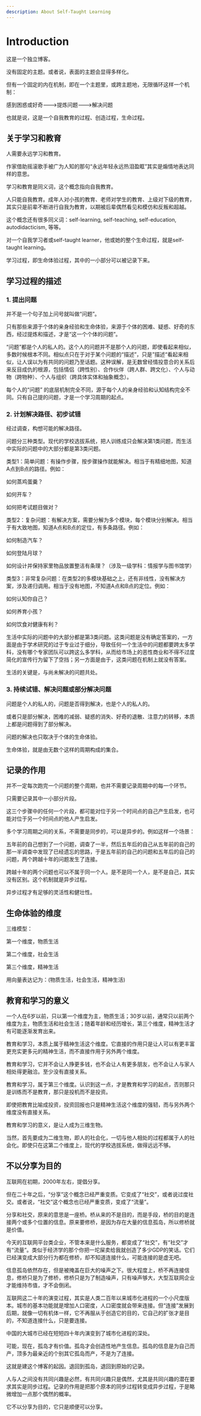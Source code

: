```yaml
---
description: About Self-Taught Learning
---
```


# Introduction

这是一个独立博客。

没有固定的主题。或者说，表面的主题会显得多样化。

但有一个固定的内在机制，即在一个主题里，或跨主题地，无限循环这样一个机制：

感到困惑或好奇---&gt;提炼问题---&gt;解决问题

也就是说，这是一个自我教育的过程、创造过程，生命过程。



## 关于学习和教育

人需要永远学习和教育。

作家借助摇滚歌手被广为人知的那句“永远年轻永远热泪盈眶”其实是煽情地表达同样的意思。

学习和教育是同义词，这个概念指向自我教育。

人只能自我教育。成年人对小孩的教育、老师对学生的教育、上级对下级的教育，其实只是前辈不断进行自我为教育，以期被后辈偶然看见和模仿和反叛和超越。

这个概念还有很多同义词：self-learning, self-teaching, self-education, autodidacticism, 等等。

对一个自我学习者或self-taught learner，他或她的整个生命过程，就是self-taught learning。

学习过程，即生命体验过程，其中的一小部分可以被记录下来。

## **学习过程的描述**

### 1. 提出问题

并不是一个句子加上问号就叫做“问题”。

只有那些来源于个体的亲身经验和生命体验，来源于个体的困难、疑惑、好奇的东西，经过提炼和描述，才是“这一个个体的问题”。

 “问题”都是个人的私人的。这个人的问题并不是那个人的问题，即使看起来相似，多数时候根本不同。相似点只在于对于某个问题的“描述”，只是”描述“看起来相似，让人误以为有共同的问题乃至话题。这种误解，是无数曾经情投意合的关系后来反目成仇的根源，包括情侣（跨性别）、合作伙伴（跨人群、跨文化）、个人与动物（跨物种）、个人与组织（跨具体实体和抽象概念）。

每个人的“问题” 的底层机制完全不同，源于每个人的亲身经验和认知结构完全不同。只有自己提的问题，才是一个学习周期的起点。

### 2. 计划解决路径、初步试错

经过调查，构想可能的解决路径。

问题分三种类型。现代的学校选拔系统，把人训练成只会解决第1类问题，而生活中实际的问题中的大部分都是第3类问题。

类型1：简单问题：有操作步骤，按步骤操作就能解决。相当于有精细地图，知道A点到B点的路径。例如：

如何蒸鸡蛋羹？

如何开车？

如何把考试题目做对？ 

类型2：复杂问题：有解决方案，需要分解为多个模块，每个模块分别解决。相当于有大致地图，知道A点和B点的定位，有多条路径。例如：

如何制造汽车？

如何登陆月球？ 

如何设计并保持家里物品放置整洁有条理？（涉及一级学科：情报学与图书馆学）

类型3：非常复杂问题：在类型2的多模块基础之上，还有非线性，没有解决方案，涉及递归调用。相当于没有地图，不知道A点和B点的定位。例如：

如何认知你自己？

如何养育小孩？

如何饮食对健康有利？

生活中实际的问题中的大部分都是第3类问题。这类问题是没有确定答案的，一方面是由于学术研究的过于专业过于细分，导致任何一个生活中的问题都要跨太多学科，没有哪个专家团队可以跨这么多学科，从而给市场上的恶性商业和不得不过度简化的宣传行为留下了空挡；另一方面是由于，这类问题在机制上就没有答案。

生活的关键是，与尚未解决的问题共处。

### 3. 持续试错、解决问题或部分解决问题

问题是个人的私人的，问题是否得到解决，也是个人的私人的。

或者只是部分解决，困难的减弱、疑惑的消失、好奇的退散、注意力的转移，本质上都是问题得到了部分解决。

问题的解决也只取决于个体的生命体验。

生命体验，就是由无数个这样的周期构成的集合。

## **记录的作用**

并不一定每次跑完一个问题的整个周期，也并不需要记录周期中的每一个环节。

只需要记录其中一小部分片段。

这三个步骤中的任何一个片段，都可能对位于另一个时间点的自己产生启发，也可能对位于另一个时间点的他人产生启发。

多个学习周期之间的关系，不需要是同步的，可以是异步的。例如这样一个场景：

五年前的自己想到了一个问题，调查了一半，然后五年后的自己从五年前的自己的那一半调查中发现了已经遗忘的思路，于是五年前的自己的问题和五年后的自己的问题，两个跨越十年的问题发生了连接。

跨越十年的两个问题也可以不属于同一个人。是不是同一个人，是不是自己，其实没有区别。这个机制就是异步过程。

异步过程才有足够的灵活性和健壮性。

## **生命体验的维度**

三维模型：

第一个维度，物质生活

第二个维度，社会生活

第三个维度，精神生活

用向量表达记为：\(物质生活，社会生活，精神生活\)

## **教育和学习的意义**

一个人在6岁以前，只以第一个维度为主，物质生活；30岁以前，通常只以前两个维度为主，物质生活和社会生活；随着年龄和经历增长，第三个维度，精神生活才有可能逐渐发育出来。

教育和学习，本质上属于精神生活这个维度。它直接的作用只是让人可以有更丰富更充实更多元的精神生活，而不直接作用于另外两个维度。

教育和学习，它并不会让人挣更多钱，也不会让人有更多朋友，也不会让人与家人相处得更融洽。至少没有直接关系。

教育和学习，属于第三个维度。认识到这一点，才是教育和学习的起点，否则那只是训练而不是教育，那只是投机而不是投资。

即使把教育比喻成投资，投资回报也只是精神生活这个维度的强韧，而与另外两个维度没有直接关系。

教育和学习的意义，是让人成为三维生物。

当然，首先要成为二维生物，即人的社会化，一切与他人相处的过程都属于人的社会化。即使只在这第二个维度上，现代的学校选拔系统，做得远远不够。

## **不以分享为目的**

互联网在初期，2000年左右，提倡分享。

但在二十年之后，“分享”这个概念已经严重变质。它变成了“社交”，或者说过度社交。或者说，“社交”这个概念也已经严重变质，变成了“流量”。

分享和社交，原来的意思是一座桥。桥从来的不是目的，而是手段，桥的目的是连接两个或多个位置的信息。原来要修桥，是因为存在大量的信息孤岛，所以修桥就是价值。

今天的互联网平台类企业，不管本来是什么服务，都变成了“社交”，有“社交”才有“流量”。类似于经济学的那个你把一坨屎卖给我就创造了多少GDP的笑话。它们已经演变成大部分行为都在修桥，却不知道连接什么，可能连接的是虚无吧。

信息孤岛依然存在，但是被掩盖在巨大的噪声之下。很大程度上，桥不再连接信息，修桥只是为了修桥，修桥只是为了制造噪声，只有噪声够大，大型互联网企业才能维持市值，才不会倒闭。

互联网这二十年的演变过程，其实是人类二百年以来城市化进程的一个小尺度版本。城市的基本功能就是增加人口密度，人口密度就会带来连接。但“连接”发展到后期，就像一切有机体一样，它不再服从于创造它的目的，它自己的扩张才是目的，不知道连接什么，只是要连接。

中国的大城市已经在短短四十年内演变到了城市化进程的深处。

可能，现在，孤岛才有价值。孤岛才会创造性地产生信息。孤岛的信息是为自己而产，顶多为最亲近的个别其它孤岛而产，不是为了连接。

这就是建这个博客的起因。退回到孤岛，退回到原始的记录。

人与人之间没有共同兴趣是必然，有共同兴趣只是偶然，尤其是共同兴趣的潜在要求其实是同步过程。记录的作用是把那个原本的同步过程转变成异步过程，于是略微增加一点那个偶然的概率。

它不以分享为目的，它只是顺便可以分享。

